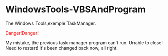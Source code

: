 # WindowsTools-VBSAndProgram
The Windows Tools,exemple:TaskManager.<br>
<p style="color:red;">Danger!Danger!</p>
My mistake, the previous task manager program can't run. Unable to close! Need to restart! It's been changed back now, all right.
